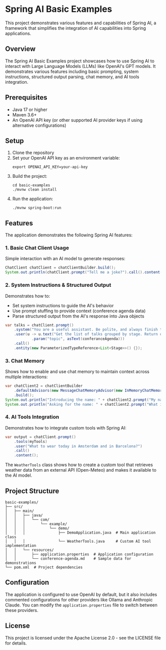 # Spring AI Basic Examples

This project demonstrates various features and capabilities of Spring AI, a framework that simplifies the integration of AI capabilities into Spring applications.

## Overview

The Spring AI Basic Examples project showcases how to use Spring AI to interact with Large Language Models (LLMs) like OpenAI's GPT models. It demonstrates various features including basic prompting, system instructions, structured output parsing, chat memory, and AI tools integration.

## Prerequisites

- Java 17 or higher
- Maven 3.6+
- An OpenAI API key (or other supported AI provider keys if using alternative configurations)

## Setup

1. Clone the repository
2. Set your OpenAI API key as an environment variable:
   ```
   export OPENAI_API_KEY=your-api-key
   ```
3. Build the project:
   ```
   cd basic-examples
   ./mvnw clean install
   ```
4. Run the application:
   ```
   ./mvnw spring-boot:run
   ```

## Features

The application demonstrates the following Spring AI features:

### 1. Basic Chat Client Usage

Simple interaction with an AI model to generate responses:

```java
ChatClient chatClient = chatClientBuilder.build();
System.out.println(chatClient.prompt("Tell me a joke?").call().content());
```

### 2. System Instructions & Structured Output

Demonstrates how to:
- Set system instructions to guide the AI's behavior
- Use prompt stuffing to provide context (conference agenda data)
- Parse structured output from the AI's response into Java objects

```java
var talks = chatClient.prompt()
    .system("You are a useful assistant. Be polite, and always finish the sentence with 'May the Force be with you.'")
    .user(u -> u.text("Get the list of talks grouped by stage. Return only talks with two or more speakers :\n {topic}")
            .param("topic", asText(conferanceAgenda)))
    .call()
    .entity(new ParameterizedTypeReference<List<Stage>>() {});
```

### 3. Chat Memory

Shows how to enable and use chat memory to maintain context across multiple interactions:

```java
var chatClient2 = chatClientBuilder
    .defaultAdvisors(new MessageChatMemoryAdvisor(new InMemoryChatMemory())) // Enable chat memory
    .build();
System.out.println("Introducing the name: " + chatClient2.prompt("My name is Christian Tzolov").call().content());
System.out.println("Asking for the name: " + chatClient2.prompt("What is my name?").call().content());
```

### 4. AI Tools Integration

Demonstrates how to integrate custom tools with Spring AI:

```java
var output = chatClient.prompt()
    .tools(myTools)
    .user("What to wear today in Amsterdam and in Barcelona?")
    .call()
    .content();
```

The `WeatherTools` class shows how to create a custom tool that retrieves weather data from an external API (Open-Meteo) and makes it available to the AI model.

## Project Structure

```
basic-examples/
├── src/
│   ├── main/
│   │   ├── java/
│   │   │   └── com/
│   │   │       └── example/
│   │   │           └── demo/
│   │   │               ├── DemoApplication.java  # Main application class
│   │   │               └── WeatherTools.java     # Custom AI tool implementation
│   │   └── resources/
│   │       ├── application.properties  # Application configuration
│   │       └── conference-agenda.md    # Sample data for demonstrations
└── pom.xml  # Project dependencies
```

## Configuration

The application is configured to use OpenAI by default, but it also includes commented configurations for other providers like Ollama and Anthropic Claude. You can modify the `application.properties` file to switch between these providers.

## License

This project is licensed under the Apache License 2.0 - see the LICENSE file for details.

